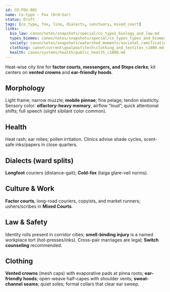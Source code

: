 ```yaml
---
id: CO:FOX-001
name: Co-type — Fox (Ord–Sar)
status: Draft
tags: [co_type, fox, line, dialects, sanctuary, mixed_court]
links:
  bio_law: canon/notes/snapshots/special/co_types_biology_and_law.md
  types_biomes: canon/notes/snapshots/special/co_types_types_and_biomes.md
  society: canon/notes/snapshots/watershed_moments/societal_ramifications_green_skies_c1503_1530.md
  clothing: canon\current\goalpost\tech\clothing_and_textiles_c1800.md
  health: canon/systems/health/public_health_c1800.md
---
```


Heat-wise city line for **factor courts, messengers, and Steps clerks**; kit centers on **vented crowns** and **ear-friendly hoods**.

## Morphology
Light frame; narrow muzzle; **mobile pinnae**; fine pelage; tendon elasticity. Sensory color: **olfactory-heavy memory**, airflow “loud”; quick attentional shifts; full speech (slight sibilant color common).

## Health
Heat rash; ear mites; pollen irritation. Clinics advise shade cycles, scent-safe inks/papers in close quarters.

## Dialects (ward splits)
**Longfoot** couriers (distance-gait); **Cold-fox** (taiga glare-veil norms).

## Culture & Work
**Factor courts**, long-road couriers, copyists, and market runners; ushers/scribes in **Mixed Courts**.

## Law & Safety
Identity rolls present in corridor cities; **smell-binding injury** is a named workplace tort (hot-presses/inks). Cross-pair marriages are legal; **Switch counseling** recommended.

## Clothing
**Vented crowns** (mesh caps) with evaporative pads at pinna roots; **ear-friendly hoods**; open-weave half-capes with shoulder vents; **sweat-channel seams**; quiet soles; formal collars that clear ear sweep.
